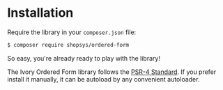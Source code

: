 # Installation

Require the library in your ``composer.json`` file:

``` bash
$ composer require shopsys/ordered-form
```

So easy, you're already ready to play with the library!

The Ivory Ordered Form library follows the [PSR-4 Standard](http://www.php-fig.org/psr/psr-4/). If you prefer install
it manually, it can be autoload by any convenient autoloader.

